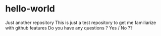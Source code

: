 # hello-world
Just another repository
This is just a test repository to get me familiarize with github features
Do you have any questions ?
Yes / No ??
